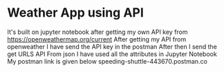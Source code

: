 # Weather App using API
It's built on jupyter notebook after getting my own API key from https://openweathermap.org/current
After getting my API from openweather I have send the API key in the postman 
After then I send the get URLS API 
From json I have used all the attributes in Jupyter Notebook
My postman link is given below
speeding-shuttle-443670.postman.co

